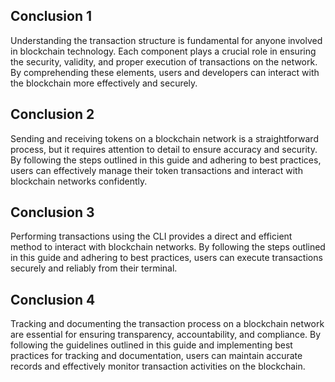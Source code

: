 ## Conclusion 1
 
Understanding the transaction structure is fundamental for anyone involved in blockchain technology. Each component plays a crucial role in ensuring the security, validity, and proper execution of transactions on the network. By comprehending these elements, users and developers can interact with the blockchain more effectively and securely.


## Conclusion 2

Sending and receiving tokens on a blockchain network is a straightforward process, but it requires attention to detail to ensure accuracy and security. By following the steps outlined in this guide and adhering to best practices, users can effectively manage their token transactions and interact with blockchain networks confidently.



## Conclusion 3

Performing transactions using the CLI provides a direct and efficient method to interact with blockchain networks. By following the steps outlined in this guide and adhering to best practices, users can execute transactions securely and reliably from their terminal.


## Conclusion 4 

Tracking and documenting the transaction process on a blockchain network are essential for ensuring transparency, accountability, and compliance. By following the guidelines outlined in this guide and implementing best practices for tracking and documentation, users can maintain accurate records and effectively monitor transaction activities on the blockchain.
